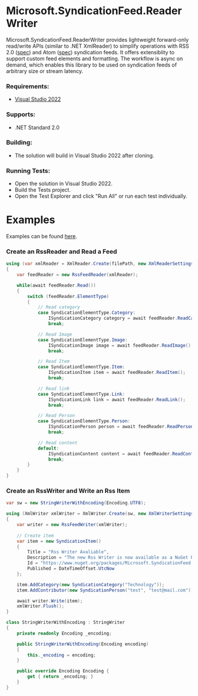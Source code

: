 # Microsoft.SyndicationFeed.ReaderWriter
Microsoft.SyndicationFeed.ReaderWriter provides lightweight forward-only read/write APIs (similar to .NET XmlReader) to simplify operations with RSS 2.0 ([spec](http://cyber.harvard.edu/rss/rss.html)) and Atom ([spec](https://tools.ietf.org/html/rfc4287)) syndication feeds. It offers extensiblity to support custom feed elements and formatting. The workflow is async on demand, which enables this library to be used on syndication feeds of arbitrary size or stream latency.

### Requirements:
* [Visual Studio 2022](https://www.visualstudio.com/vs/whatsnew/)

### Supports:
* .NET Standard 2.0

### Building:
* The solution will build in Visual Studio 2022 after cloning.

### Running Tests:
* Open the solution in Visual Studio 2022.
* Build the Tests project.
* Open the Test Explorer and click "Run All" or run each test individually.

# Examples
Examples can be found [here](examples).

### Create an RssReader and Read a Feed ###
```cs
using (var xmlReader = XmlReader.Create(filePath, new XmlReaderSettings() { Async = true }))
{
    var feedReader = new RssFeedReader(xmlReader);

    while(await feedReader.Read())
    {
        switch (feedReader.ElementType)
        {
            // Read category
            case SyndicationElementType.Category:
                ISyndicationCategory category = await feedReader.ReadCategory();
                break;

            // Read Image
            case SyndicationElementType.Image:
                ISyndicationImage image = await feedReader.ReadImage();
                break;

            // Read Item
            case SyndicationElementType.Item:
                ISyndicationItem item = await feedReader.ReadItem();
                break;

            // Read link
            case SyndicationElementType.Link:
                ISyndicationLink link = await feedReader.ReadLink();
                break;

            // Read Person
            case SyndicationElementType.Person:
                ISyndicationPerson person = await feedReader.ReadPerson();
                break;

            // Read content
            default:
                ISyndicationContent content = await feedReader.ReadContent();
                break;
        }
    }
}
```

### Create an RssWriter and Write an Rss Item ###
```cs
var sw = new StringWriterWithEncoding(Encoding.UTF8);

using (XmlWriter xmlWriter = XmlWriter.Create(sw, new XmlWriterSettings() { Async = true, Indent = true }))
{
    var writer = new RssFeedWriter(xmlWriter);
      
    // Create item
    var item = new SyndicationItem()
    {
        Title = "Rss Writer Avaliable",
        Description = "The new Rss Writer is now available as a NuGet Package!",
        Id = "https://www.nuget.org/packages/Microsoft.SyndicationFeed.ReaderWriter",
        Published = DateTimeOffset.UtcNow
    };

    item.AddCategory(new SyndicationCategory("Technology"));
    item.AddContributor(new SyndicationPerson("test", "test@mail.com"));

    await writer.Write(item);
    xmlWriter.Flush();
}

class StringWriterWithEncoding : StringWriter
{
    private readonly Encoding _encoding;

    public StringWriterWithEncoding(Encoding encoding)
    {
        this._encoding = encoding;
    }

    public override Encoding Encoding {
        get { return _encoding; }
    }
}
```
